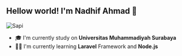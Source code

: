 ## Hellow world! I'm Nadhif Ahmad 👋
![Sapi](https://media4.giphy.com/media/v1.Y2lkPTc5MGI3NjExcHJhajdtYWU0aWZxbDY1aGJxaXBvOTc2MTF1ZG1jbWxzZXdkYmJneSZlcD12MV9pbnRlcm5hbF9naWZfYnlfaWQmY3Q9Zw/kQuOMTeadVK24/giphy.gif)
- 🎓 I'm currently study on **Universitas Muhammadiyah Surabaya**
- 🙇‍♂️ I'm currently learning **Laravel** Framework and **Node.js**
